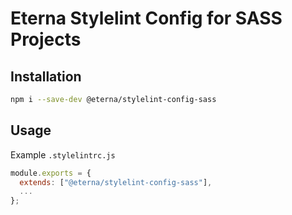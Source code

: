 # Eterna Stylelint Config for SASS Projects

## Installation

```bash
npm i --save-dev @eterna/stylelint-config-sass
```

## Usage

Example `.stylelintrc.js`

```javascript
module.exports = {
  extends: ["@eterna/stylelint-config-sass"],
  ...
};
```
